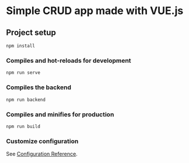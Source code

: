 # Simple CRUD app made with VUE.js

## Project setup
```
npm install
```

### Compiles and hot-reloads for development
```
npm run serve
```

### Compiles the backend
```
npm run backend
```

### Compiles and minifies for production
```
npm run build
```

### Customize configuration
See [Configuration Reference](https://cli.vuejs.org/config/).
